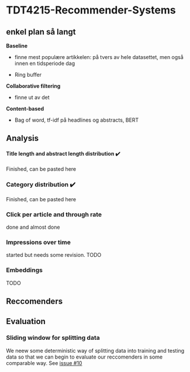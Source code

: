 # TDT4215-Recommender-Systems


## enkel plan så langt

**Baseline** 
- finne mest populære artikkelen: på tvers av hele datasettet, men også innen en tidsperiode dag

- Ring buffer

**Collaborative filtering** 
- finne ut av det

**Content-based** 
- Bag of word, tf-idf på headlines og abstracts, BERT


## Analysis

####  Title length and abstract length distribution :heavy_check_mark:
Finished, can be pasted here


### Category distribution :heavy_check_mark:
Finished, can be pasted here

###  Click per article and through rate 
done and almost done

### Impressions over time

started but needs some revision. TODO

### Embeddings

TODO


## Reccomenders


## Evaluation

### Sliding window for splitting data
We neew some deterministic way of splitting data into training and testing data so that we can begin to evaluate our reccomenders in some comparable way.
See [issue #10](https://github.com/AnhNPham01/TDT4215-Recommender-Systems/issues/10)
